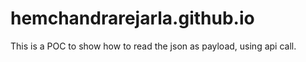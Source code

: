 # hemchandrarejarla.github.io
This is a POC to show how to read the json as payload, using api call.
